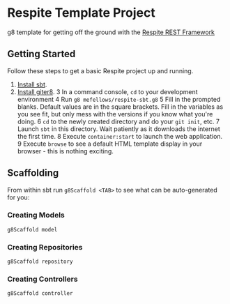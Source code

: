# Respite Template Project

g8 template for getting off the ground with the [Respite REST Framework](https://github.com/mefellows/respite)

## Getting Started

Follow these steps to get a basic Respite project up and running.

1. [Install sbt](http://www.scala-sbt.org/release/tutorial/Setup.html).
2. [Install giter8](https://github.com/n8han/giter8#installation).
3 In a command console, `cd` to your development environment
4 Run `g8 mefellows/respite-sbt.g8`
5 Fill in the prompted blanks. Default values are in the square brackets. Fill in the variables as you see fit, but only mess with the versions if you know what you're doing.
6 `cd` to the newly created directory and do your `git init`, etc.
7 Launch `sbt` in this directory. Wait patiently as it downloads the internet the first time.
8 Execute `container:start` to launch the web application.
9 Execute `browse` to see a default HTML template display in your browser - this is nothing exciting.

## Scaffolding

From within sbt run `g8Scaffold <TAB>` to see what can be auto-generated for you:

### Creating Models

`g8Scaffold model`

### Creating Repositories

`g8Scaffold repository`

### Creating Controllers

`g8Scaffold controller`